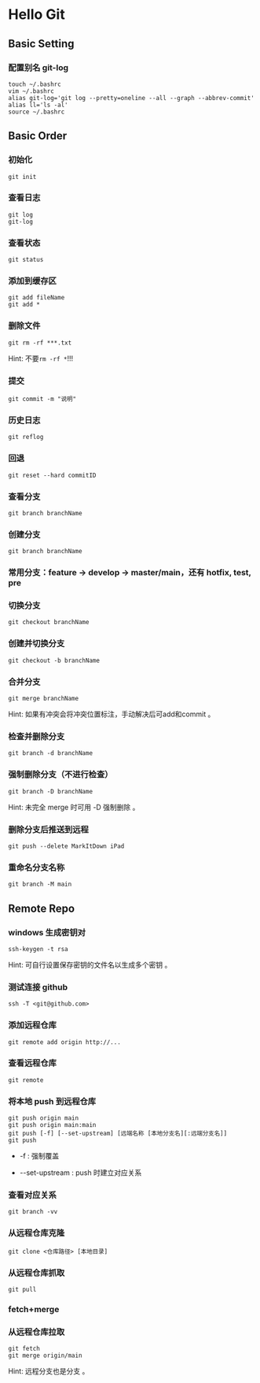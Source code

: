 # Hello Git

## Basic Setting

### 配置别名 git-log

```
touch ~/.bashrc
vim ~/.bashrc
alias git-log='git log --pretty=oneline --all --graph --abbrev-commit'
alias ll='ls -al'
source ~/.bashrc
```


## Basic Order

### 初始化

```
git init
```

### 查看日志

```
git log
git-log
```

### 查看状态

```
git status
```

### 添加到缓存区

```
git add fileName
git add *
```

### 删除文件

```
git rm -rf ***.txt
```

Hint: 不要```rm -rf *```!!!

### 提交

```
git commit -m "说明"
```

### 历史日志

```
git reflog
```

### 回退

```
git reset --hard commitID
```

### 查看分支

```
git branch branchName
```

### 创建分支

```
git branch branchName
```

### 常用分支：feature -> develop -> master/main，还有 hotfix, test, pre

### 切换分支

```
git checkout branchName
```

### 创建并切换分支

```
git checkout -b branchName
```

### 合并分支

```
git merge branchName
```

Hint: 如果有冲突会将冲突位置标注，手动解决后可add和commit 。

### 检查并删除分支

```
git branch -d branchName
```

### 强制删除分支（不进行检查）

```
git branch -D branchName
```

Hint: 未完全 merge 时可用 -D 强制删除 。

### 删除分支后推送到远程

```
git push --delete MarkItDown iPad
```

### 重命名分支名称

```
git branch -M main
```

## Remote Repo

### windows 生成密钥对

```
ssh-keygen -t rsa
```

Hint: 可自行设置保存密钥的文件名以生成多个密钥 。

### 测试连接 github

```
ssh -T <git@github.com>
```

### 添加远程仓库

```
git remote add origin http://...
```

### 查看远程仓库

```
git remote
```

### 将本地 push 到远程仓库

```
git push origin main
git push origin main:main
git push [-f] [--set-upstream] [远端名称 [本地分支名][:远端分支名]]
git push
```

- -f : 强制覆盖

- --set-upstream : push 时建立对应关系

### 查看对应关系

```
git branch -vv
```

### 从远程仓库克隆

```
git clone <仓库路径> [本地目录]
```

### 从远程仓库抓取

```
git pull
```

### fetch+merge

### 从远程仓库拉取

```
git fetch
git merge origin/main
```

Hint: 远程分支也是分支 。

